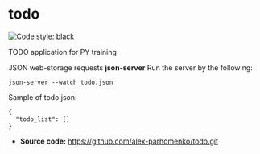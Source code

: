 # todo
[![Code style: black](https://img.shields.io/badge/code%20style-black-000000.svg)](https://github.com/psf/black)

TODO application for PY training

JSON web-storage requests __json-server__
Run the server by the following: 
```
json-server --watch todo.json
```

Sample of todo.json:
```
{
  "todo_list": []
}
```

- **Source code:** https://github.com/alex-parhomenko/todo.git

